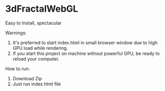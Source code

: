 # 3dFractalWebGL
Easy to Install, spectacular

Warnings: 
  1) It's preferred to start index.html in small browser window due to high GPU load while rendering.
  2) If you start this project on machine without powerful GPU, be ready to reload your computer.

How to run: 

1) Download Zip
2) Just run index.html file

